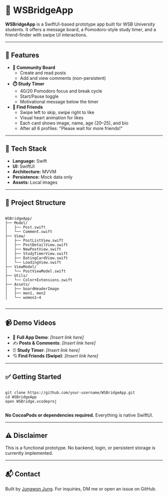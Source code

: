 

  <h1>📱 WSBridgeApp</h1>
  <p><strong>WSBridgeApp</strong> is a SwiftUI-based prototype app built for WSB University students. It offers a message board, a Pomodoro-style study timer, and a friend-finder with swipe UI interactions.</p>

  <hr>

  <h2>🚀 Features</h2>
  <ul>
    <li><strong>📰 Community Board</strong>
      <ul>
        <li>Create and read posts</li>
        <li>Add and view comments (non-persistent)</li>
      </ul>
    </li>
    <li><strong>⏱️ Study Timer</strong>
      <ul>
        <li>40/20 Pomodoro focus and break cycle</li>
        <li>Start/Pause toggle</li>
        <li>Motivational message below the timer</li>
      </ul>
    </li>
    <li><strong>💞 Find Friends</strong>
      <ul>
        <li>Swipe left to skip, swipe right to like</li>
        <li>Visual heart animation for likes</li>
        <li>Each card shows image, name, age (20–25), and bio</li>
        <li>After all 6 profiles: "Please wait for more friends!"</li>
      </ul>
    </li>
  </ul>

  <hr>

  <h2>🧱 Tech Stack</h2>
  <ul>
    <li><strong>Language:</strong> Swift</li>
    <li><strong>UI:</strong> SwiftUI</li>
    <li><strong>Architecture:</strong> MVVM</li>
    <li><strong>Persistence:</strong> Mock data only</li>
    <li><strong>Assets:</strong> Local images</li>
  </ul>

  <hr>

  <h2>📂 Project Structure</h2>
  <pre><code>
WSBridgeApp/
├── Model/
│   ├── Post.swift
│   └── Comment.swift
├── View/
│   ├── PostListView.swift
│   ├── PostDetailView.swift
│   ├── NewPostView.swift
│   ├── StudyTimerView.swift
│   ├── DatingCardView.swift
│   └── LoadingView.swift
├── ViewModel/
│   └── PostViewModel.swift
├── Utils/
│   └── Color+Extensions.swift
├── Assets/
│   ├── boardHeaderImage
│   ├── men1, men2
│   └── women1~4
  </code></pre>

  <hr>

  <h2>📹 Demo Videos</h2>
  <ul>
    <li>🔁 <strong>Full App Demo</strong>: <em>[Insert link here]</em></li>
    <li>✍️ <strong>Posts & Comments</strong>: <em>[Insert link here]</em></li>
    <li>⏰ <strong>Study Timer</strong>: <em>[Insert link here]</em></li>
    <li>💘 <strong>Find Friends (Swipe)</strong>: <em>[Insert link here]</em></li>
  </ul>

  <hr>

  <h2>✅ Getting Started</h2>
  <pre><code>
git clone https://github.com/your-username/WSBridgeApp.git
cd WSBridgeApp
open WSBridge.xcodeproj
  </code></pre>
  <p><strong>No CocoaPods or dependencies required.</strong> Everything is native SwiftUI.</p>

  <hr>

  <h2>⚠️ Disclaimer</h2>
  <p>This is a functional prototype. No backend, login, or persistent storage is currently implemented.</p>

  <hr>

  <h2>📬 Contact</h2>
  <p>Built by <a href="https://github.com/jungwonJung">Jungwon Jung</a>. For inquiries, DM me or open an issue on GitHub.</p>

</body>
</html>
